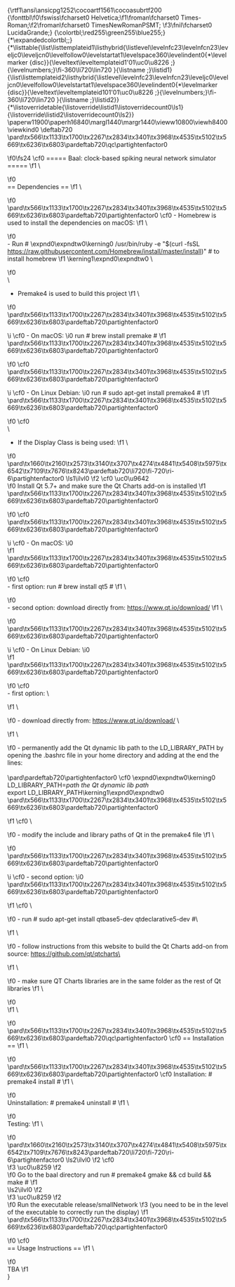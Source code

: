 {\rtf1\ansi\ansicpg1252\cocoartf1561\cocoasubrtf200
{\fonttbl\f0\fswiss\fcharset0 Helvetica;\f1\froman\fcharset0 Times-Roman;\f2\froman\fcharset0 TimesNewRomanPSMT;
\f3\fnil\fcharset0 LucidaGrande;}
{\colortbl;\red255\green255\blue255;}
{\*\expandedcolortbl;;}
{\*\listtable{\list\listtemplateid1\listhybrid{\listlevel\levelnfc23\levelnfcn23\leveljc0\leveljcn0\levelfollow0\levelstartat1\levelspace360\levelindent0{\*\levelmarker \{disc\}}{\leveltext\leveltemplateid1\'01\uc0\u8226 ;}{\levelnumbers;}\fi-360\li720\lin720 }{\listname ;}\listid1}
{\list\listtemplateid2\listhybrid{\listlevel\levelnfc23\levelnfcn23\leveljc0\leveljcn0\levelfollow0\levelstartat1\levelspace360\levelindent0{\*\levelmarker \{disc\}}{\leveltext\leveltemplateid101\'01\uc0\u8226 ;}{\levelnumbers;}\fi-360\li720\lin720 }{\listname ;}\listid2}}
{\*\listoverridetable{\listoverride\listid1\listoverridecount0\ls1}{\listoverride\listid2\listoverridecount0\ls2}}
\paperw11900\paperh16840\margl1440\margr1440\vieww10800\viewh8400\viewkind0
\deftab720
\pard\tx566\tx1133\tx1700\tx2267\tx2834\tx3401\tx3968\tx4535\tx5102\tx5669\tx6236\tx6803\pardeftab720\qc\partightenfactor0

\f0\fs24 \cf0 ===== Baal: clock-based spiking neural network simulator =====
\f1 \

\f0 \
== Dependencies ==
\f1 \

\f0 \
\pard\tx566\tx1133\tx1700\tx2267\tx2834\tx3401\tx3968\tx4535\tx5102\tx5669\tx6236\tx6803\pardeftab720\partightenfactor0
\cf0 - Homebrew is used to install the dependencies on macOS:
\f1 \

\f0 \
	- Run # \expnd0\expndtw0\kerning0
/usr/bin/ruby -e "$(curl -fsSL https://raw.githubusercontent.com/Homebrew/install/master/install)" # to install homebrew
\f1 \kerning1\expnd0\expndtw0 \

\f0 \
\
- Premake4 is used to build this project
\f1 \

\f0 \
\pard\tx566\tx1133\tx1700\tx2267\tx2834\tx3401\tx3968\tx4535\tx5102\tx5669\tx6236\tx6803\pardeftab720\partightenfactor0

\i \cf0 	- On macOS:
\i0  run # brew install premake #
\f1 \
\pard\tx566\tx1133\tx1700\tx2267\tx2834\tx3401\tx3968\tx4535\tx5102\tx5669\tx6236\tx6803\pardeftab720\partightenfactor0

\f0 \cf0 \
\pard\tx566\tx1133\tx1700\tx2267\tx2834\tx3401\tx3968\tx4535\tx5102\tx5669\tx6236\tx6803\pardeftab720\partightenfactor0

\i \cf0 	- On Linux Debian: 
\i0 run # sudo apt-get install premake4 #
\f1 \
\pard\tx566\tx1133\tx1700\tx2267\tx2834\tx3401\tx3968\tx4535\tx5102\tx5669\tx6236\tx6803\pardeftab720\partightenfactor0

\f0 \cf0 \
\
- If the Display Class is being used:
\f1 \

\f0 \
\pard\tx1660\tx2160\tx2573\tx3140\tx3707\tx4274\tx4841\tx5408\tx5975\tx6542\tx7109\tx7676\tx8243\pardeftab720\li720\fi-720\ri-6\partightenfactor0
\ls1\ilvl0
\f2 \cf0  \uc0\u9642 	
\f0  Install Qt 5.7+ and make sure the Qt Charts add-on is installed
\f1 \
\pard\tx566\tx1133\tx1700\tx2267\tx2834\tx3401\tx3968\tx4535\tx5102\tx5669\tx6236\tx6803\pardeftab720\partightenfactor0

\f0 \cf0 \
\pard\tx566\tx1133\tx1700\tx2267\tx2834\tx3401\tx3968\tx4535\tx5102\tx5669\tx6236\tx6803\pardeftab720\partightenfactor0

\i \cf0 	- On macOS:
\i0  
\f1 \
\pard\tx566\tx1133\tx1700\tx2267\tx2834\tx3401\tx3968\tx4535\tx5102\tx5669\tx6236\tx6803\pardeftab720\partightenfactor0

\f0 \cf0 \
		- first option: run # brew install qt5 #
\f1 \

\f0 \
		- second option: download directly from: https://www.qt.io/download/ 
\f1 \

\f0 \
\pard\tx566\tx1133\tx1700\tx2267\tx2834\tx3401\tx3968\tx4535\tx5102\tx5669\tx6236\tx6803\pardeftab720\partightenfactor0

\i \cf0 	- On Linux Debian:
\i0  
\f1 \
\pard\tx566\tx1133\tx1700\tx2267\tx2834\tx3401\tx3968\tx4535\tx5102\tx5669\tx6236\tx6803\pardeftab720\partightenfactor0

\f0 \cf0 \
		- first option: \

\f1 \

\f0 			- download directly from: https://www.qt.io/download/ \

\f1 \

\f0 			- permanently add the Qt dynamic lib path to the LD_LIBRARY_PATH by opening the .bashrc file in your home directory and adding at the end the lines: \
\
\pard\pardeftab720\partightenfactor0
\cf0 \expnd0\expndtw0\kerning0
                                    LD_LIBRARY_PATH=*path the Qt dynamic lib path*\
                                    export LD_LIBRARY_PATH\kerning1\expnd0\expndtw0 \
\pard\tx566\tx1133\tx1700\tx2267\tx2834\tx3401\tx3968\tx4535\tx5102\tx5669\tx6236\tx6803\pardeftab720\partightenfactor0

\f1 \cf0 \

\f0                           - modify the include and library paths of Qt in the premake4 file
\f1 \

\f0 \
\pard\tx566\tx1133\tx1700\tx2267\tx2834\tx3401\tx3968\tx4535\tx5102\tx5669\tx6236\tx6803\pardeftab720\partightenfactor0

\i \cf0 		- second option:
\i0  \
\pard\tx566\tx1133\tx1700\tx2267\tx2834\tx3401\tx3968\tx4535\tx5102\tx5669\tx6236\tx6803\pardeftab720\partightenfactor0

\f1 \cf0 \

\f0 			- run # sudo apt-get install qtbase5-dev qtdeclarative5-dev #\

\f1 \

\f0 			- follow instructions from this website to build the Qt Charts add-on from source: https://github.com/qt/qtcharts\

\f1 \

\f0                           - make sure QT Charts libraries are in the same folder as the rest of Qt libraries
\f1 \

\f0 			
\f1 \

\f0 \
\pard\tx566\tx1133\tx1700\tx2267\tx2834\tx3401\tx3968\tx4535\tx5102\tx5669\tx6236\tx6803\pardeftab720\qc\partightenfactor0
\cf0 == Installation ==
\f1 \

\f0 \
\pard\tx566\tx1133\tx1700\tx2267\tx2834\tx3401\tx3968\tx4535\tx5102\tx5669\tx6236\tx6803\pardeftab720\partightenfactor0
\cf0 Installation: # premake4 install #
\f1 \

\f0 \
Uninstallation: # premake4 uninstall #
\f1 \

\f0 \
Testing: 
\f1 \

\f0 \
\pard\tx1660\tx2160\tx2573\tx3140\tx3707\tx4274\tx4841\tx5408\tx5975\tx6542\tx7109\tx7676\tx8243\pardeftab720\li720\fi-720\ri-6\partightenfactor0
\ls2\ilvl0
\f2 \cf0  
\f3 \uc0\u8259 
\f2 	
\f0 Go to the baal directory and run # premake4 gmake && cd build && make #
\f1 \
\ls2\ilvl0
\f2  
\f3 \uc0\u8259 
\f2 	
\f0 Run the executable release/smallNetwork 
\f3 (you need to be in the level of the executable to correctly run the display)
\f1 \
\pard\tx566\tx1133\tx1700\tx2267\tx2834\tx3401\tx3968\tx4535\tx5102\tx5669\tx6236\tx6803\pardeftab720\qc\partightenfactor0

\f0 \cf0 \
== Usage Instructions ==
\f1 \

\f0 \
TBA
\f1 \
}
